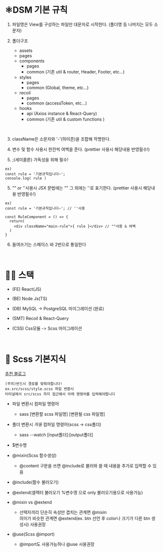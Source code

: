 # ⚛️DSM 기본 규칙

1. 파일명은 View를 구성하는 파일만 대문자로 시작한다. (폴더명 등 나머지는 모두 소문자)

2. 폴더구조
   - assets
   - pages
   - components
     - pages
     - common (기존 util & router, Header, Footer, etc...)
   - styles
     - pages
     - common (Global, theme, etc...)
   - recoil
     - pages
     - common (accessToken, etc...)
   - hooks
     - api (Axios instance & React-Query)
     - common (기존 util & custom functions )

</br>

3. className은 소문자와 '-'(하이픈)을 조합해 작명한다.

4. 변수 및 함수 사용시 한칸씩 여백을 준다. (prettier 사용시 해당내용 반영필수!)

5. ;(세미콜론) 가독성을 위해 필수!

```
ex)
const rule = '기본규칙입니다~';
console.log( rule )
```

5. "" or ''사용시 JSX 문법에는 "" 그 외에는 ''로 표기한다. (prettier 사용시 해당내용 반영필수!)

```
ex)
const rule = '기본규칙입니다~'; // ''사용

const RuleComponent = () => {
  return(
    <div className="main-rule">{ rule }</div> // ""사용 & 여백
  )
}
```

6. 들여쓰기는 스페이스 바 2번으로 통일한다 

</br>

# 👩‍💻 스택

- (FE) React(JS)
- (BE) Node Js(TS)
- (DB) MySQL -> PostgreSQL 마이그레이션 (완료)

- (SMT) Recoil & React-Query
- (CSS) Css모듈 -> Scss 마이그레이션

</br>

# 🎨 Scss 기본지식

[추천 블로그](https://nykim.work/97)

```
(주의)반드시 경로를 맞춰야합니다!
ex.src/scss/style.scss 파일 변환시
터미널에서 src/scss 까지 접근해서 아래 명령어를 입력해야합니다
```
- 파일 변환시 컴파일 명령어
  - sass [변환할 scss 파일명] [변환될 css 파일명]
- 폴더 변환시 *자동* 컴파일 명령어(scss -> css폴더)
  - sass --watch [input폴더]:[output폴더]
- $변수명
- @mixin(Scss 함수생성)
   - @content 구문을 쓰면 @include로 불러와 쓸 때 내용을 추가로 입력할 수 있음
- @include(함수 불러오기)
- @extend(셀렉터 불러오기 %변수명 으로 only 불러오기용으로 사용가능)
- @mixin vs @extend
  - 선택자끼리 단순히 속성만 겹치는 관계면 @mixin </br>
    의미가 비슷한 관계면 @extend(ex. btn 선언 후 color나 크기가 다른 btn 생성시) 사용권장
- @use(Scss @import) </br>

  - @import도 사용가능하나 @use 시용권장

  </br>
